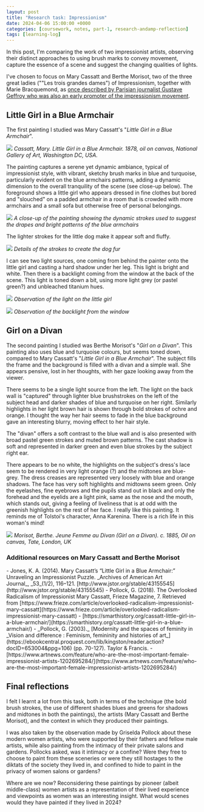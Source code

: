 ```yaml
---
layout: post
title: "Research task: Impressionism"
date: 2024-04-06 15:00:00 +0000
categories: [coursework, notes, part-1, research-andamp-reflection]
tags: [learning-log]
---
```


In this post, I'm comparing the work of two impressionist artists, observing their distinct approaches to using brush marks to convey movement, capture the essence of a scene and suggest the changing qualities of lights.

I've chosen to focus on Mary Cassatt and Berthe Morisot, two of the three great ladies (""Les trois grandes dames") of Impressionism, together with Marie Bracquemond, as [once described by Parisian journalist Gustave Geffroy who was also an early promoter of the impressionism movement](https://www.widewalls.ch/magazine/women-impressionists).

<!-- wp:heading -->
## Little Girl in a Blue Armchair
<!-- /wp:heading -->

The first painting I studied was Mary Cassatt's "_Little Girl in a Blue Armchair_".

[![](/oca-foundation-painting-log/assets/images/little-girl-in-a-blue-armchair-1983-1-18.jpg)](https://spaces.oca.ac.uk/gaellelog/wp-content/uploads/sites/5355/2024/03/little_girl_in_a_blue_armchair_1983.1.18-scaled.jpg)
_Cassatt, Mary. Little Girl in a Blue Armchair. 1878, oil on canvas, National Gallery of Art, Washington DC, USA._

The painting captures a serene yet dynamic ambiance, typical of impressionist style, with vibrant, sketchy brush marks in blue and turquoise, particularly evident on the blue armchairs patterns, adding a dynamic dimension to the overall tranquility of the scene (see close-up below). The foreground shows a little girl who appears dressed in fine clothes but bored and "slouched" on a padded armchair in a room that is crowded with more armchairs and a small sofa but otherwise free of personal belongings.

![](/assets/images/image-2-png)
_A close-up of the painting showing the dynamic strokes used to suggest the drapes and bright patterns of the blue armchairs_

The lighter strokes for the little dog make it appear soft and fluffy.

![](/assets/images/image-3-png)
_Details of the strokes to create the dog fur_

I can see two light sources, one coming from behind the painter onto the little girl and casting a hard shadow under her leg. This light is bright and white. Then there is a backlight coming from the window at the back of the scene. This light is toned down a bit, using more light grey (or pastel green?) and unbleached titanium hues.

![](/oca-foundation-painting-log/assets/images/untitled-artwork.jpg)
_Observation of the light on the little girl_

![](/oca-foundation-painting-log/assets/images/untitled-artwork-1.jpg)
_Observation of the backlight from the window_
<!-- wp:heading -->
## Girl on a Divan
<!-- /wp:heading -->

The second painting I studied was Berthe Morisot's "_Girl on a Divan_". This painting also uses blue and turquoise colours, but seems toned down, compared to Mary Cassatt's "_Little Girl in a Blue Armchair_". The subject fills the frame and the background is filled with a divan and a simple wall. She appears pensive, lost in her thoughts, with her gaze looking away from the viewer.

There seems to be a single light source from the left. The light on the back wall is "captured" through lighter blue brushstrokes on the left of the subject head and darker shades of blue and turquoise on her right. Similarly highlights in her light brown hair is shown through bold strokes of ochre and orange. I thought the way her hair seems to fade in the blue background gave an interesting blurry, moving effect to her hair style.

The "divan" offers a soft contrast to the blue wall and is also presented with broad pastel green strokes and muted brown patterns. The cast shadow is soft and represented in darker green and even blue strokes by the subject right ear.

There appears to be no white, the highlights on the subject's dress's lace seem to be rendered in very light orange (?) and the midtones are blue-grey. The dress creases are represented very loosely with blue and orange shadows. The face has very soft highlights and midtowns seem green. Only the eyelashes, fine eyebrows and the pupils stand out in black and only the forehead and the eyelids are a light pink, same as the nose and the mouth, which stands out, giving a feeling of liveliness that is at odd with the greenish highlights on the rest of her face. I really like this painting. It reminds me of Tolstoi's character, Anna Karenina. There is a rich life in this woman's mind!

[![](/assets/images/image-4-edited-png)](https://spaces.oca.ac.uk/gaellelog/wp-content/uploads/sites/5355/2024/03/image-4-edited.png)
_Morisot, Berthe. Jeune Femme au Divan (Girl on a Divan). c. 1885, Oil on canvas, Tate, London, UK_
<!-- wp:heading {"level":3} -->
### Additional resources on Mary Cassatt and Berthe Morisot
<!-- /wp:heading --><!-- wp:list {"fontSize":"small"} -->
<!-- wp:list-item -->- Jones, K. A. (2014). Mary Cassatt’s “Little Girl in a Blue Armchair:” Unraveling an Impressionist Puzzle.&nbsp;_Archives of American Art Journal_,&nbsp;_53_(1/2), 116–121. [http://www.jstor.org/stable/43155545](http://www.jstor.org/stable/43155545) 
<!-- /wp:list-item --><!-- wp:list-item -->- Pollock, G. (2018). The Overlooked Radicalism of Impressionist Mary Cassatt, Frieze Magazine, 7. Retrieved from [https://www.frieze.com/article/overlooked-radicalism-impressionist-mary-cassatt](https://www.frieze.com/article/overlooked-radicalism-impressionist-mary-cassatt)
<!-- /wp:list-item --><!-- wp:list-item -->- [https://smarthistory.org/cassatt-little-girl-in-a-blue-armchair/](https://smarthistory.org/cassatt-little-girl-in-a-blue-armchair/)
<!-- /wp:list-item --><!-- wp:list-item -->- _Pollock, G. (2003)._ [Modernity and the spaces of feminity in _Vision and difference : Feminism, femininity and histories of art_](https://ebookcentral.proquest.com/lib/kingston/reader.action?docID=653004&ppg=106) (pp. 70-127). Taylor & Francis.
<!-- /wp:list-item --><!-- wp:list-item -->- [https://www.artnews.com/feature/who-are-the-most-important-female-impressionist-artists-1202695284/](https://www.artnews.com/feature/who-are-the-most-important-female-impressionist-artists-1202695284/) 
<!-- /wp:list-item -->
<!-- /wp:list --><!-- wp:heading -->
## Final reflections
<!-- /wp:heading -->

I felt I learnt a lot from this task, both in terms of the technique (the bold brush strokes, the use of different shades blues and greens for shadows and midtones in both the paintings), the artists (Mary Cassatt and Berthe Morisot), and the context in which they produced their paintings.

I was also taken by the observation made by Griselda Pollock about these modern women artists, who were supported by their fathers and fellow male artists, while also painting from the intimacy of their private salons and gardens. Pollocks asked, was it intimacy or a confine? Were they free to choose to paint from these sceneries or were they still hostages to the diktats of the society they lived in, and confined to hide to paint in the privacy of women salons or gardens?

Where are we now? Reconsidering these paintings by pioneer (albeit middle-class) women artists as a representation of their lived experience and viewpoints as women was an interesting insight. What would scenes would they have painted if they lived in 2024?

